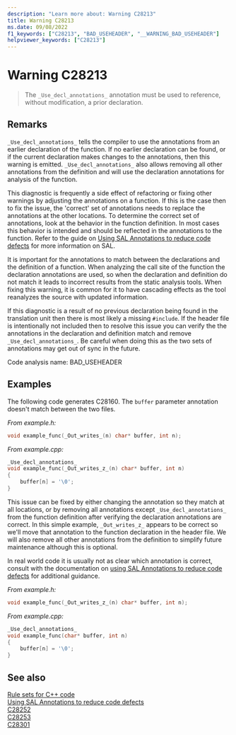 ```yaml
---
description: "Learn more about: Warning C28213"
title: Warning C28213
ms.date: 09/08/2022
f1_keywords: ["C28213", "BAD_USEHEADER", "__WARNING_BAD_USEHEADER"]
helpviewer_keywords: ["C28213"]
---
```

# Warning C28213

> The `_Use_decl_annotations_` annotation must be used to reference, without modification, a prior declaration.

## Remarks

`_Use_decl_annotations_` tells the compiler to use the annotations from an earlier declaration of the function. If no earlier declaration can be found, or if the current declaration makes changes to the annotations, then this warning is emitted. `_Use_decl_annotations_` also allows removing all other annotations from the definition and will use the declaration annotations for analysis of the function.

This diagnostic is frequently a side effect of refactoring or fixing other warnings by adjusting the annotations on a function. If this is the case then to fix the issue, the 'correct' set of annotations needs to replace the annotations at the other locations. To determine the correct set of annotations, look at the behavior in the function definition. In most cases this behavior is intended and should be reflected in the annotations to the function. Refer to the guide on [Using SAL Annotations to reduce code defects](using-sal-annotations-to-reduce-c-cpp-code-defects.md) for more information on SAL.

It is important for the annotations to match between the declarations and the definition of a function. When analyzing the call site of the function the declaration annotations are used, so when the declaration and definition do not match it leads to incorrect results from the static analysis tools. When fixing this warning, it is common for it to have cascading effects as the tool reanalyzes the source with updated information.

If this diagnostic is a result of no previous declaration being found in the translation unit then there is most likely a missing `#include`.  If the header file is intentionally not included then to resolve this issue you can verify the the annotations in the declaration and definition match and remove `_Use_decl_annotations_`. Be careful when doing this as the two sets of annotations may get out of sync in the future.

Code analysis name: BAD_USEHEADER

## Examples

The following code generates C28160. The `buffer` parameter annotation doesn't match between the two files.

*From example.h:*

```cpp
void example_func(_Out_writes_(n) char* buffer, int n);
```

*From example.cpp:*

```cpp
_Use_decl_annotations_
void example_func(_Out_writes_z_(n) char* buffer, int n)
{
    buffer[n] = '\0';
}
```

This issue can be fixed by either changing the annotation so they match at all locations, or by removing all annotations except `_Use_decl_annotations_` from the function definition after verifying the declaration annotations are correct. In this simple example, `_Out_writes_z_` appears to be correct so we'll move that annotation to the function declaration in the header file. We will also remove all other annotations from the definition to simplify future maintenance although this is optional.

In real world code it is usually not as clear which annotation is correct, consult with the documentation on [using SAL Annotations to reduce code defects](using-sal-annotations-to-reduce-c-cpp-code-defects.md) for additional guidance.

*From example.h:*

```cpp
void example_func(_Out_writes_z_(n) char* buffer, int n);
```

*From example.cpp:*

```cpp
_Use_decl_annotations_
void example_func(char* buffer, int n)
{
    buffer[n] = '\0';
}
```

## See also

[Rule sets for C++ code](./using-rule-sets-to-specify-the-cpp-rules-to-run.md)\
[Using SAL Annotations to reduce code defects](using-sal-annotations-to-reduce-c-cpp-code-defects.md)\
[C28252](C28252.md)\
[C28253](C28253.md)\
[C28301](C28301.md)
